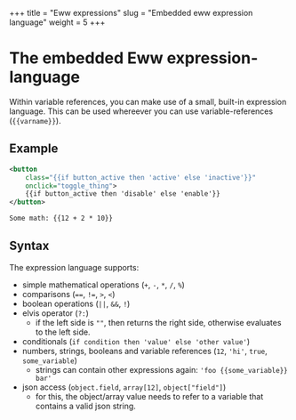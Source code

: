+++
title = "Eww expressions"
slug = "Embedded eww expression language"
weight = 5
+++

# The embedded Eww expression-language

Within variable references, you can make use of a small, built-in expression language.
This can be used whereever you can use variable-references (`{{varname}}`).

## Example

```xml
<button
    class="{{if button_active then 'active' else 'inactive'}}"
    onclick="toggle_thing">
    {{if button_active then 'disable' else 'enable'}}
</button>

Some math: {{12 + 2 * 10}}
```

## Syntax

The expression language supports:
- simple mathematical operations (`+`, `-`, `*`, `/`, `%`)
- comparisons (`==`, `!=`, `>`, `<`)
- boolean operations (`||`, `&&`, `!`)
- elvis operator (`?:`)
    - if the left side is `""`, then returns the right side, otherwise evaluates to the left side.
- conditionals (`if condition then 'value' else 'other value'`)
- numbers, strings, booleans and variable references (`12`, `'hi'`, `true`, `some_variable`)
    - strings can contain other expressions again: `'foo {{some_variable}} bar'`
- json access (`object.field`, `array[12]`, `object["field"]`)
    - for this, the object/array value needs to refer to a variable that contains a valid json string.

